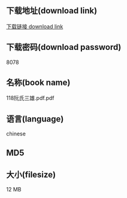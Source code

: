 ## 下载地址(download link)
[下载链接 download link](https://voluble-croquembouche-d321dc.netlify.app/?s=118%E9%98%AE%E6%B0%8F%E4%B8%89%E9%9B%84.pdf)

## 下载密码(download password)
8078

## 名称(book name)
118阮氏三雄.pdf.pdf

## 语言(language)
chinese

## MD5


## 大小(filesize)
12 MB
